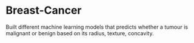 # Breast-Cancer
Built different machine learning models that predicts whether a tumour is malignant or benign based on its radius, texture, concavity.
